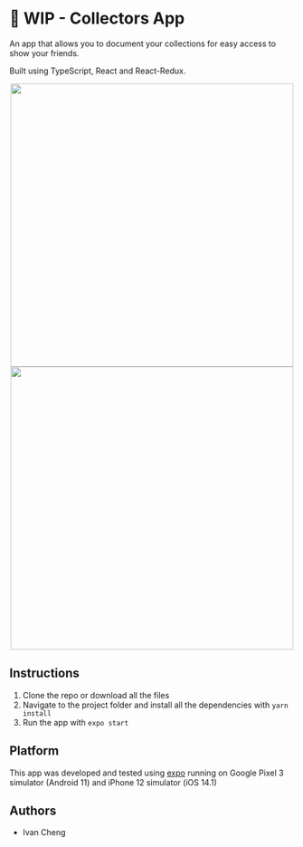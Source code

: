 # 🚧 WIP - Collectors App

An app that allows you to document your collections for easy access to show your friends.

Built using TypeScript, React and React-Redux.

<p align="center">
  <img src="./src/gifs/androidDemo.gif" height='500'/>
  <img src="./src/gifs/iosDemo.gif" height='500'/>
</p>

## Instructions

1. Clone the repo or download all the files
2. Navigate to the project folder and install all the dependencies with `yarn install`
3. Run the app with `expo start`

## Platform

This app was developed and tested using [expo](https://expo.io/) running on Google Pixel 3 simulator (Android 11) and iPhone 12 simulator (iOS 14.1)

## Authors

- Ivan Cheng
